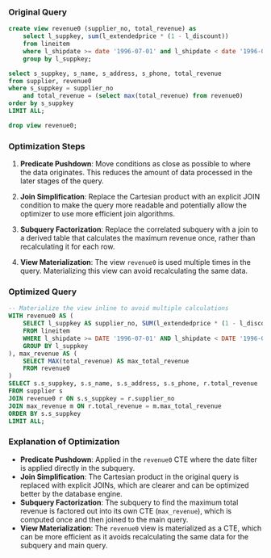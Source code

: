 ### Original Query

```sql
create view revenue0 (supplier_no, total_revenue) as 
    select l_suppkey, sum(l_extendedprice * (1 - l_discount)) 
    from lineitem 
    where l_shipdate >= date '1996-07-01' and l_shipdate < date '1996-07-01' + interval '3' month 
    group by l_suppkey;

select s_suppkey, s_name, s_address, s_phone, total_revenue 
from supplier, revenue0 
where s_suppkey = supplier_no 
    and total_revenue = (select max(total_revenue) from revenue0) 
order by s_suppkey 
LIMIT ALL;

drop view revenue0;
```

### Optimization Steps

1. **Predicate Pushdown**: Move conditions as close as possible to where the data originates. This reduces the amount of data processed in the later stages of the query.

2. **Join Simplification**: Replace the Cartesian product with an explicit JOIN condition to make the query more readable and potentially allow the optimizer to use more efficient join algorithms.

3. **Subquery Factorization**: Replace the correlated subquery with a join to a derived table that calculates the maximum revenue once, rather than recalculating it for each row.

4. **View Materialization**: The view `revenue0` is used multiple times in the query. Materializing this view can avoid recalculating the same data.

### Optimized Query

```sql
-- Materialize the view inline to avoid multiple calculations
WITH revenue0 AS (
    SELECT l_suppkey AS supplier_no, SUM(l_extendedprice * (1 - l_discount)) AS total_revenue
    FROM lineitem
    WHERE l_shipdate >= DATE '1996-07-01' AND l_shipdate < DATE '1996-07-01' + INTERVAL '3' month
    GROUP BY l_suppkey
), max_revenue AS (
    SELECT MAX(total_revenue) AS max_total_revenue
    FROM revenue0
)
SELECT s.s_suppkey, s.s_name, s.s_address, s.s_phone, r.total_revenue
FROM supplier s
JOIN revenue0 r ON s.s_suppkey = r.supplier_no
JOIN max_revenue m ON r.total_revenue = m.max_total_revenue
ORDER BY s.s_suppkey
LIMIT ALL;
```

### Explanation of Optimization

- **Predicate Pushdown**: Applied in the `revenue0` CTE where the date filter is applied directly in the subquery.
- **Join Simplification**: The Cartesian product in the original query is replaced with explicit JOINs, which are clearer and can be optimized better by the database engine.
- **Subquery Factorization**: The subquery to find the maximum total revenue is factored out into its own CTE (`max_revenue`), which is computed once and then joined to the main query.
- **View Materialization**: The `revenue0` view is materialized as a CTE, which can be more efficient as it avoids recalculating the same data for the subquery and main query.